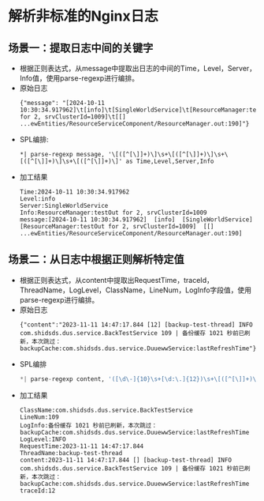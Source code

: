 # 解析非标准的Nginx日志
## 场景一：提取日志中间的关键字
* 根据正则表达式，从message中提取出日志的中间的Time，Level，Server，Info值，使用parse-regexp进行编排。
* 原始日志
  ```
  {"message": "[2024-10-11 10:30:34.917962]\t[info]\t[SingleWorldService]\t[ResourceManager:testOut for 2, srvClusterId=1009]\t[[]     ...ewEntities/ResourceServiceComponent/ResourceManager.out:190]"}
  ```
* SPL编排:
  ```
  *| parse-regexp message, '\[([^[\]]+)\]\s+\[([^[\]]+)\]\s+\[([^[\]]+)\]\s+\[([^[\]]+)\]' as Time,Level,Server,Info
  ```
* 加工结果
  ```
  Time:2024-10-11 10:30:34.917962
  Level:info
  Server:SingleWorldService
  Info:ResourceManager:testOut for 2, srvClusterId=1009
  message:[2024-10-11 10:30:34.917962]	[info]	[SingleWorldService]	[ResourceManager:testOut for 2, srvClusterId=1009]	[[]     ...ewEntities/ResourceServiceComponent/ResourceManager.out:190]
  ```
## 场景二：从日志中根据正则解析特定值
* 根据正则表达式，从content中提取出RequestTime，traceId，ThreadName，LogLevel，ClassName，LineNum，LogInfo字段值，使用parse-regexp进行编排。
* 原始日志
  ```
  {"content":"2023-11-11 14:47:17.844 [12] [backup-test-thread] INFO com.shidsds.dus.service.BackTestService 109 | 备份缓存 1021 秒前已刷新，本次跳过：backupCache:com.shidsds.dus.service.DuuewwService:lastRefreshTime"}
  ```
* SPL编排
  ```python
  *| parse-regexp content, '([\d\-]{10}\s+[\d:\.]{12})\s+\[([^[\]]+)\]\s+\[([^[\]]+)\]\s+([\S]+)\s+([\S]+)\s+([\d]+)\s+\|\s+(.*)' as RequestTime,traceId,ThreadName,LogLevel,ClassName,LineNum,LogInfo
  ```
* 加工结果
  ```
  ClassName:com.shidsds.dus.service.BackTestService
  LineNum:109
  LogInfo:备份缓存 1021 秒前已刷新，本次跳过：backupCache:com.shidsds.dus.service.DuuewwService:lastRefreshTime
  LogLevel:INFO
  RequestTime:2023-11-11 14:47:17.844
  ThreadName:backup-test-thread
  content:2023-11-11 14:47:17.844 [] [backup-test-thread] INFO com.shidsds.dus.service.BackTestService 109 | 备份缓存 1021 秒前已刷新，本次跳过：backupCache:com.shidsds.dus.service.DuuewwService:lastRefreshTime
  traceId:12
  ```
